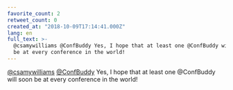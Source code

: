 ```yaml
---
favorite_count: 2
retweet_count: 0
created_at: "2018-10-09T17:14:41.000Z"
lang: en
full_text: >-
  @csamywilliams @ConfBuddy Yes, I hope that at least one @ConfBuddy will soon
  be at every conference in the world!
---
```


[@csamywilliams](https://twitter.com/csamywilliams)
[@ConfBuddy](https://twitter.com/ConfBuddy) Yes, I hope that at least one
@ConfBuddy will soon be at every conference in the world!
